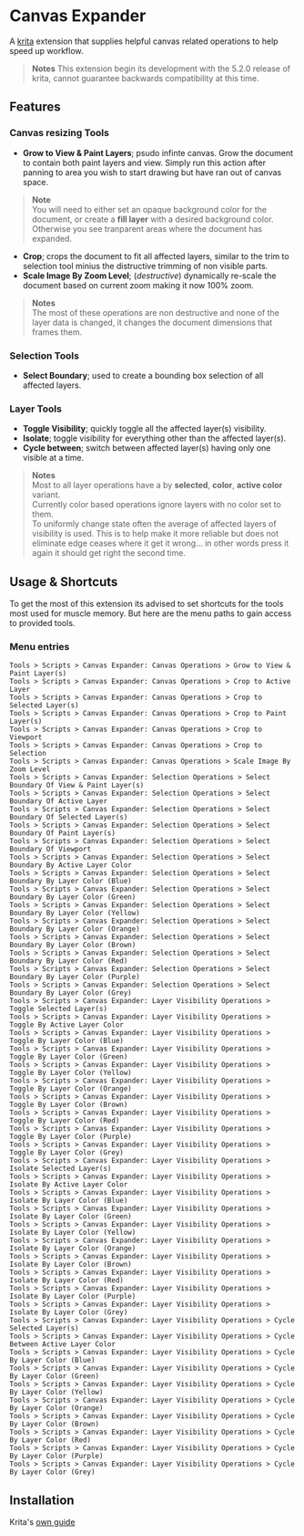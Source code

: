 

# Canvas Expander
A [krita](https://krita.org/) extension that supplies helpful canvas related operations to help speed up workflow.

> **Notes**
> This extension begin its development with the 5.2.0 release of krita, cannot guarantee backwards compatibility at this time.

## Features

### Canvas resizing Tools

- **Grow to View & Paint Layers**; psudo infinte canvas. Grow the document to contain both paint layers and view.
Simply run this action after panning to area you wish to start drawing but have ran out of canvas space.
> **Note**  
> You will need to either set an opaque background color for the document, or create a **fill layer** with a desired background color.
Otherwise you see tranparent areas where the document has expanded.

- **Crop**; crops the document to fit all affected layers, similar to the trim to selection tool minius the distructive trimming of non visible parts.
- **Scale Image By Zoom Level**; (*destructive*) dynamically re-scale the document based on current zoom making it now 100% zoom.

> **Notes**  
> The most of these operations are non destructive and none of the layer data is changed, it changes the document dimensions that frames them.

### Selection Tools
- **Select Boundary**; used to create a bounding box selection of all affected layers.

### Layer Tools
- **Toggle Visibility**; quickly toggle all the affected layer(s) visibility.
- **Isolate**; toggle visibility for everything other than the affected layer(s).
- **Cycle between**; switch between affected layer(s) having only one visible at a time.

> **Notes**  
> Most to all layer operations have a by **selected**, **color**, **active color** variant.  
> Currently color based operations ignore layers with no color set to them.  
> To uniformly change state often the average of affected layers of visibility is used. This is to help make it more reliable but does not eliminate edge ceases where it get it wrong... in other words press it again it should get right the second time.  

## Usage & Shortcuts
To get the most of this extension its advised to set shortcuts for the tools most used for muscle memory.
But here are the menu paths to gain access to provided tools.

### Menu entries
```
Tools > Scripts > Canvas Expander: Canvas Operations > Grow to View & Paint Layer(s)
Tools > Scripts > Canvas Expander: Canvas Operations > Crop to Active Layer
Tools > Scripts > Canvas Expander: Canvas Operations > Crop to Selected Layer(s)
Tools > Scripts > Canvas Expander: Canvas Operations > Crop to Paint Layer(s)
Tools > Scripts > Canvas Expander: Canvas Operations > Crop to Viewport
Tools > Scripts > Canvas Expander: Canvas Operations > Crop to Selection
Tools > Scripts > Canvas Expander: Canvas Operations > Scale Image By Zoom Level
Tools > Scripts > Canvas Expander: Selection Operations > Select Boundary Of View & Paint Layer(s)
Tools > Scripts > Canvas Expander: Selection Operations > Select Boundary Of Active Layer
Tools > Scripts > Canvas Expander: Selection Operations > Select Boundary Of Selected Layer(s)
Tools > Scripts > Canvas Expander: Selection Operations > Select Boundary Of Paint Layer(s)
Tools > Scripts > Canvas Expander: Selection Operations > Select Boundary Of Viewport
Tools > Scripts > Canvas Expander: Selection Operations > Select Boundary By Active Layer Color
Tools > Scripts > Canvas Expander: Selection Operations > Select Boundary By Layer Color (Blue)
Tools > Scripts > Canvas Expander: Selection Operations > Select Boundary By Layer Color (Green)
Tools > Scripts > Canvas Expander: Selection Operations > Select Boundary By Layer Color (Yellow)
Tools > Scripts > Canvas Expander: Selection Operations > Select Boundary By Layer Color (Orange)
Tools > Scripts > Canvas Expander: Selection Operations > Select Boundary By Layer Color (Brown)
Tools > Scripts > Canvas Expander: Selection Operations > Select Boundary By Layer Color (Red)
Tools > Scripts > Canvas Expander: Selection Operations > Select Boundary By Layer Color (Purple)
Tools > Scripts > Canvas Expander: Selection Operations > Select Boundary By Layer Color (Grey)
Tools > Scripts > Canvas Expander: Layer Visibility Operations > Toggle Selected Layer(s)
Tools > Scripts > Canvas Expander: Layer Visibility Operations > Toggle By Active Layer Color
Tools > Scripts > Canvas Expander: Layer Visibility Operations > Toggle By Layer Color (Blue)
Tools > Scripts > Canvas Expander: Layer Visibility Operations > Toggle By Layer Color (Green)
Tools > Scripts > Canvas Expander: Layer Visibility Operations > Toggle By Layer Color (Yellow)
Tools > Scripts > Canvas Expander: Layer Visibility Operations > Toggle By Layer Color (Orange)
Tools > Scripts > Canvas Expander: Layer Visibility Operations > Toggle By Layer Color (Brown)
Tools > Scripts > Canvas Expander: Layer Visibility Operations > Toggle By Layer Color (Red)
Tools > Scripts > Canvas Expander: Layer Visibility Operations > Toggle By Layer Color (Purple)
Tools > Scripts > Canvas Expander: Layer Visibility Operations > Toggle By Layer Color (Grey)
Tools > Scripts > Canvas Expander: Layer Visibility Operations > Isolate Selected Layer(s)
Tools > Scripts > Canvas Expander: Layer Visibility Operations > Isolate By Active Layer Color
Tools > Scripts > Canvas Expander: Layer Visibility Operations > Isolate By Layer Color (Blue)
Tools > Scripts > Canvas Expander: Layer Visibility Operations > Isolate By Layer Color (Green)
Tools > Scripts > Canvas Expander: Layer Visibility Operations > Isolate By Layer Color (Yellow)
Tools > Scripts > Canvas Expander: Layer Visibility Operations > Isolate By Layer Color (Orange)
Tools > Scripts > Canvas Expander: Layer Visibility Operations > Isolate By Layer Color (Brown)
Tools > Scripts > Canvas Expander: Layer Visibility Operations > Isolate By Layer Color (Red)
Tools > Scripts > Canvas Expander: Layer Visibility Operations > Isolate By Layer Color (Purple)
Tools > Scripts > Canvas Expander: Layer Visibility Operations > Isolate By Layer Color (Grey)
Tools > Scripts > Canvas Expander: Layer Visibility Operations > Cycle Selected Layer(s)
Tools > Scripts > Canvas Expander: Layer Visibility Operations > Cycle Between Active Layer Color
Tools > Scripts > Canvas Expander: Layer Visibility Operations > Cycle By Layer Color (Blue)
Tools > Scripts > Canvas Expander: Layer Visibility Operations > Cycle By Layer Color (Green)
Tools > Scripts > Canvas Expander: Layer Visibility Operations > Cycle By Layer Color (Yellow)
Tools > Scripts > Canvas Expander: Layer Visibility Operations > Cycle By Layer Color (Orange)
Tools > Scripts > Canvas Expander: Layer Visibility Operations > Cycle By Layer Color (Brown)
Tools > Scripts > Canvas Expander: Layer Visibility Operations > Cycle By Layer Color (Red)
Tools > Scripts > Canvas Expander: Layer Visibility Operations > Cycle By Layer Color (Purple)
Tools > Scripts > Canvas Expander: Layer Visibility Operations > Cycle By Layer Color (Grey)

```

## Installation
Krita's [own guide](https://docs.krita.org/en/user_manual/python_scripting/install_custom_python_plugin.html)
